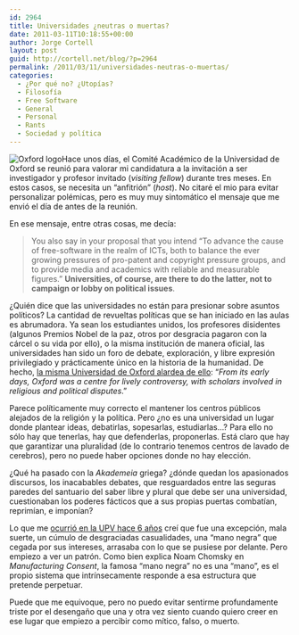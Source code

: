 ```yaml
---
id: 2964
title: Universidades ¿neutras o muertas?
date: 2011-03-11T10:18:55+00:00
author: Jorge Cortell
layout: post
guid: http://cortell.net/blog/?p=2964
permalink: /2011/03/11/universidades-neutras-o-muertas/
categories:
  - ¿Por qué no? ¿Utopías?
  - Filosofí­a
  - Free Software
  - General
  - Personal
  - Rants
  - Sociedad y polí­tica
---
```

 ![Oxford logo](http://www.open.ac.uk/Arts/south-asians-making-britain/pics/ox_small_blue_pos.JPG)Hace unos días, el Comité Académico de la Universidad de Oxford se reunió para valorar mi candidatura a la invitación a ser investigador y profesor invitado (_visiting fellow_) durante tres meses. En estos casos, se necesita un &#8220;anfitrión&#8221; (_host_). No citaré el mio para evitar personalizar polémicas, pero es muy muy sintomático el mensaje que me envió el día de antes de la reunión.

En ese mensaje, entre otras cosas, me decía:

> You also say in your proposal that you intend &#8220;To advance the cause of free-software in the realm of ICTs, both to balance the ever growing pressures of pro-patent and copyright pressure groups, and to provide media and academics with reliable and measurable figures.&#8221; **Universities, of course, are there to do the latter, not to campaign or lobby on political issues**.

¿Quién dice que las universidades no están para presionar sobre asuntos políticos? La cantidad de revueltas políticas que se han iniciado en las aulas es abrumadora. Ya sean los estudiantes unidos, los profesores disidentes (algunos Premios Nobel de la paz, otros por desgracia pagaron con la cárcel o su vida por ello), o la misma institución de manera oficial, las universidades han sido un foro de debate, exploración, y libre expresión privilegiado y prácticamente único en la historia de la humanidad. De hecho, [la misma Universidad de Oxford alardea de ello](http://www.ox.ac.uk/about_the_university/introducing_oxford/a_brief_history_of_the_university/index.html): &#8220;_From its early days, Oxford was a centre for lively controversy, with scholars involved in religious and political disputes_.&#8221;

Parece políticamente muy correcto el mantener los centros públicos alejados de la religión y la política. Pero ¿no es una universidad un lugar donde plantear ideas, debatirlas, sopesarlas, estudiarlas&#8230;? Para ello no sólo hay que tenerlas, hay que defenderlas, proponerlas. Está claro que hay que garantizar una pluralidad (de lo contrario tenemos centros de lavado de cerebros), pero no puede haber opciones donde no hay elección.

¿Qué ha pasado con la _Akademeia_ griega? ¿dónde quedan los apasionados discursos, los inacabables debates, que resguardados entre las seguras paredes del santuario del saber libre y plural que debe ser una universidad, cuestionaban los poderes fácticos que a sus propias puertas combatían, reprimían, e imponían?

Lo que me [ocurrió en la UPV hace 6 años](http://www.elpais.com/articulo/red/Conflicto/UPV/profesor/uso/redes/P2P/elpeputec/20050512elpcibenr_4/Tes) creí que fue una excepción, mala suerte, un cúmulo de desgraciadas casualidades, una &#8220;mano negra&#8221; que cegada por sus intereses, arrasaba con lo que se pusiese por delante. Pero empiezo a ver un patrón. Como bien explica Noam Chomsky en _Manufacturing Consent_, la famosa &#8220;mano negra&#8221; no es una &#8220;mano&#8221;, es el propio sistema que intrínsecamente responde a esa estructura que pretende perpetuar.

Puede que me equivoque, pero no puedo evitar sentirme profundamente triste por el desengaño que una y otra vez siento cuando quiero creer en ese lugar que empiezo a percibir como mítico, falso, o muerto.